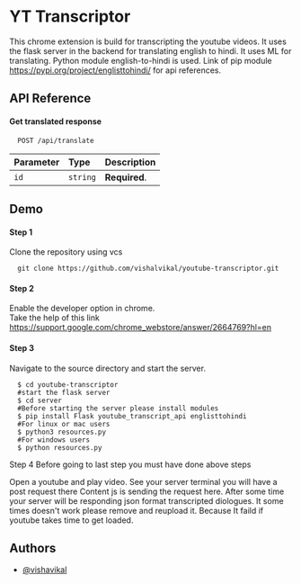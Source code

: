 
# YT Transcriptor

This chrome extension is build for transcripting the youtube videos. It uses the flask 
server in the backend for translating english to hindi. It uses ML for translating. 
Python module english-to-hindi is used. Link of pip module
https://pypi.org/project/englisttohindi/  for api references.




## API Reference

#### Get translated response

```http
  POST /api/translate 
```

| Parameter | Type     | Description                |
| :-------- | :------- | :------------------------- |
| `id` | `string` | **Required**.   |

## Demo

#### Step 1
Clone the repository using vcs
```http
  git clone https://github.com/vishalvikal/youtube-transcriptor.git
```
#### Step 2
 Enable the developer option in chrome.  
 Take the help of this link https://support.google.com/chrome_webstore/answer/2664769?hl=en
 
#### Step 3
 Navigate to the source directory and start the server. 
```
  $ cd youtube-transcriptor
  #start the flask server 
  $ cd server
  #Before starting the server please install modules
  $ pip install Flask youtube_transcript_api englisttohindi
  #For linux or mac users
  $ python3 resources.py
  #For windows users
  $ python resources.py
````
Step 4
Before going to last step you must have done above steps

Open a youtube and play video. See your server terminal you will have a post request there Content js is sending the request here. After some time your server will be responding json format transcripted diologues. It some times doesn't work please remove and reupload it. Because It faild if youtube takes time to get loaded.


## Authors

- [@vishavikal](https://www.github.com/vishalvikal)

